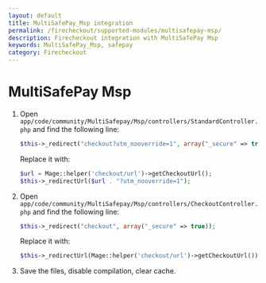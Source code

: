 ```yaml
---
layout: default
title: MultiSafePay_Msp integration
permalink: /firecheckout/supported-modules/multisafepay-msp/
description: Firecheckout integration with MultiSafePay Msp
keywords: MultiSafePay_Msp, safepay
category: Firecheckout
---
```


# MultiSafePay Msp

 1. Open `app/code/community/MultiSafepay/Msp/controllers/StandardController.php`
 and find the following line:

    ```php
    $this->_redirect("checkout?utm_nooverride=1", array("_secure" => true));
    ```

    Replace it with:

    ```php
    $url = Mage::helper('checkout/url')->getCheckoutUrl();
    $this->_redirectUrl($url . "?utm_nooverride=1");
    ```

 2. Open `app/code/community/MultiSafepay/Msp/controllers/CheckoutController.php`
 and find the following line:

    ```php
    $this->_redirect("checkout", array("_secure" => true));
    ```

    Replace it with:

    ```php
    $this->_redirectUrl(Mage::helper('checkout/url')->getCheckoutUrl());
    ```

 3. Save the files, disable compilation, clear cache.
